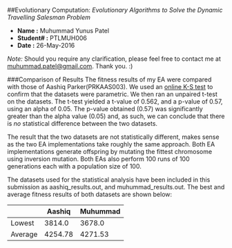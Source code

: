 ##Evolutionary Computation: *Evolutionary Algorithms to Solve the Dynamic Travelling Salesman Problem*

* **Name :** Muhummad Yunus Patel
* **Student# :** PTLMUH006
* **Date :** 26-May-2016

*Note:* Should you require any clarification, please feel free to contact me at muhummad.patel@gmail.com. Thank you. :)

###Comparison of Results
The fitness results of my EA were compared with those of Aashiq Parker(PRKAAS003). We used an [online K-S test](http://www.physics.csbsju.edu/stats/KS-test.n.plot_form.html) to confirm that the datasets were parametric. We then ran an unpaired t-test on the datasets. The t-test yielded a t-value of 0.562, and a p-value of 0.57, using an alpha of 0.05. The p-value obtained (0.57) was significantly greater than the alpha value (0.05) and, as such, we can conclude that there is *no* statistical difference between the two datasets.

The result that the two datasets are not statistically different, makes sense as the two EA implementations take roughly the same approach. Both EA implementations generate offspring by mutating the fittest chromosome using inversion mutation. Both EAs also perform 100 runs of 100 generations each with a population size of 100.

The datasets used for the statistical analysis have been included in this submission as aashiq_results.out, and muhummad_results.out. The best and average fitness results of both datasets are shown below:

|         | Aashiq  | Muhummad |
|---------|---------|----------|
| Lowest  | 3814.0  | 3678.0   |
| Average | 4254.78 | 4271.53  |
